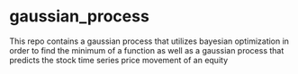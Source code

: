 # gaussian_process
This repo contains a gaussian process that utilizes bayesian optimization in order to find the minimum of a function as well as a gaussian process that predicts the stock time series price movement of an equity
